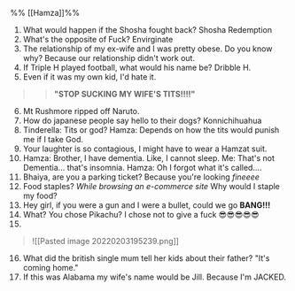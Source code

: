 %% [[Hamza]]%%

1. What would happen if the Shosha fought back? Shosha Redemption
2. What's the opposite of Fuck? Envirginate
3. The relationship of my ex-wife and I was pretty obese. Do you know why? Because our relationship didn't work out.
4. If Triple H played football, what would his name be? Dribble H.
5. Even if it was my own kid, I'd hate it.
>> **"STOP SUCKING MY WIFE'S TITS!!!!"**
6. Mt Rushmore ripped off Naruto.
7. How do japanese people say hello to their dogs? Konnichihuahua
8. Tinderella: Tits or god? 
Hamza: Depends on how the tits would punish me if I take God.
9. Your laughter is so contagious, I might have to wear a Hamzat suit.
10. Hamza: Brother, I have dementia. Like, I cannot sleep.
Me: That's not Dementia... that's insomnia.
Hamza: Oh I forgot what it's called....
11. Bhaiya, are you a parking ticket? Because you're looking *fineeee*
12. Food staples? *While browsing an e-commerce site* Why would I staple my food?
13. Hey girl, if you were a gun and I were a bullet, could we go **BANG!!!**
14. What? You chose Pikachu? I chose not to give a fuck 😎😎😎😎😎
15. 
> ![[Pasted image 20220203195239.png]]
16. What did the british single mum tell her kids about their father? "It's coming home."
17. If this was Alabama my wife's name would be Jill. Because I'm JACKED.